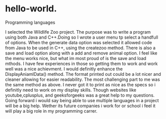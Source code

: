 # hello-world.
Programming languages

I selected the Wildlife Zoo project. The purpose was to write a program using both Java and C++.Doing so I wrote a user menu tp select a handfull of options. When the generate data option was selected it allowed code from Java to be used in C++, using the createzoo method. There is also a save and load option along with a add and remove animal option.
I feel like the menu works nice, but what im most proud of is the save and load mthods. I have few experiences in those so getting them to work and work well was a nice achievment. 
I would definitly enhance the DisplayAniamlData() method. The format printed out could be a lot nicer and cleaner allowing for easier readability.
The most challenging part to me was the same method as above. I never got it to print as nice as the specs so i definitly need to work on my display skills. Though websites like youtube,cplusplus, and geeksforgeeks was a great help to my questions.
Going forward i would say being able to use multiple languages in a project will be a big help. Wether its future companies i work for or school i feel it will play a big role in my programming carrer. 
